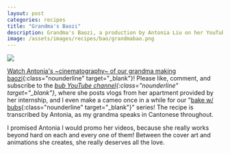 ```yaml
---
layout: post
categories: recipes
title: "Grandma's Baozi"
description: Grandma's Baozi, a production by Antonia Liu on her YouTube channel. Fresh vegetables + pork + Grandma's touch = goodness.
image: /assets/images/recipes/bao/grandmabao.png
---
```

<div class="singleimagecontainer">
  <img src="{{ page.image }}" class="image">
</div>

[Watch Antonia's ~cinematography~ of our grandma making baozi](https://www.youtube.com/watch?v=5GajgDBZeoQ&t=3s&ab_channel=bub){:class="nounderline" target="_blank"}! Please like, comment, and subscribe to the *[bub YouTube channel](https://www.youtube.com/channel/UCqH5MDmErneKqkCnYxBGnEA){:class="nounderline" target="_blank"}*, where she posts vlogs from her apartment provided by her internship, and I even make a cameo once in a while for our "[bake w/ bubs](https://www.youtube.com/playlist?list=PLXr-C5XyXq8c2sFUzGIP5w5HxpAtvWgYF){:class="nounderline" target="_blank"}" series! The recipe is transcribed by Antonia, as my grandma speaks in Cantonese throughout. 

I promised Antonia I would promo her videos, because she really works beyond hard on each and every one of them! Between the cover art and animations she creates, she really deserves all the love. 